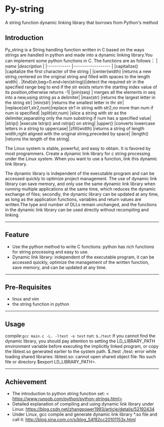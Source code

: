 # Py-string
A string function dynamic linking library that borrows from Python's method 

## Introduction
Py_string is a String handling function written in C based on the ways strings are handled in python and made into a dynamic linking library.You can implement some python functions in C.
The functions are as follows：
| _name_             |_description_                                                         |
|------------      |-------------------                                                |
|capitalize()      |capitalize the first character of the string                        |
|center(width)     |returns a new string centered on the original string and filled with spaces to the length width| .
|find(str,beg=0.end=len(string))|detect the required str in the specified range beg to end if the str exists return the starting index value of its position,otherwise returns -1|
|join(seq)         | merges all the elements in seq into a new,using string as a delimiter|
|max(str)          |returns the largest letter in the string str|
|min(str)          |returns the smallest letter in thr str|
|replace(str1,str2,num)|replace str1 in string with str2,no more than num if num is specified|
|split(str,num)    |slice a string with str as the delimiter,separating only the num substring if num has a specified value|
|strip()           |execute lstrip() and rstrip() on string|
|upper()           |converts lowercase letters in a string to uppercase|
|zfill(width)      |returns a string of length width,right aligned with the original string,preceded by space|
|length()          |returns the length of the string|

The Linux system is stable, powerful, and easy to obtain. It is favored by most programmers. Create a dynamic link library for c string processing under the Linux system. When you want to use a function, link this dynamic link library.

The dynamic library is independent of the executable program and can be accessed quickly to optimize project management. The use of dynamic link library can save memory, and only use the same dynamic link library when running multiple applications at the same time, which reduces the dynamic exchange of files; secondly, the dynamic library can be updated at any time, as long as the application functions, variables and return values are written.The type and number of DLLs remain unchanged, and the functions in the dynamic link library can be used directly without recompiling and linking.

----
## Feature
- Use the python method to write C functions: python has rich functions for string processing and easy to use.
- Dynamic link library: independent of the executable program, it can be accessed quickly, optimize the management of the written function, save memory, and can be updated at any time.

----
## Pre-Requisites
- linux and vim
- the string function in python

----
## Usage
compile:`gcc main.c -L. -ltest -o test`
run: `$./test`
If you cannot find the dynamic library, you should pay attention to setting the LD_LIBRARY_PATH environment variable before executing the implicitly linked program, or copy the libtest.so generated earlier to the system path.
    $./test
    ./test: error while loading shared libraries: libtest.so: cannot open shared object file: No such file or directory
    $export LD_LIBRARY_PATH=.

----
## Achievement
- The introduction to python string function set: < https://www.runoob.com/python/python-strings.html>
- Detailed explanation of compiling and using dynamic link library under Linux: <https://blog.csdn.net/zhangpower1993/article/details/52192434>
- Under Linux, gcc compile and generate dynamic link library *.so file and call it: <http://blog.sina.com.cn/s/blog_54f82cc20101153x.html>
